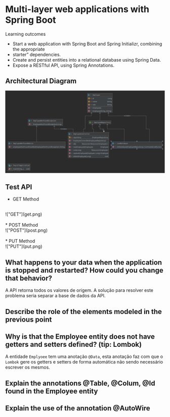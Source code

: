 # Multi-layer web applications with Spring Boot
Learning outcomes
* Start a web application with Spring Boot and Spring Initializr, combining the appropriate 
* starter” dependencies.
* Create and persist entities into a relational database using Spring Data. 
* Expose a RESTful API, using Spring Annotations.

## Architectural Diagram
!["Diagram"](Diagram.png)

## Test API

* GET Method
<br>
!["GET"](get.png)
<br>
<br>
* POST Method
<br>
!["POST"](post.png)
<br>
<br>
* PUT Method
<br>
!["PUT"](put.png)

## What happens to your data when the application is stopped and restarted? How could you change  that behavior?
A API retorna todos os valores de origem.
A solução para resolver este problema seria separar a base de dados da API.

## Describe the role of the elements modeled in the previous point

## Why is that the Employee entity does not have getters and setters defined? (tip: Lombok)

A entidade `Emplyoee` tem uma anotação `@Data`, esta anotação faz com que o `Lombok` gere os getters e setters de forma automática não sendo necessário escrever os mesmos.

## Explain the annotations @Table, @Colum, @Id found in the Employee entity

## Explain the use of the annotation @AutoWire